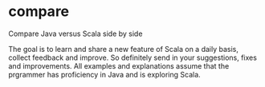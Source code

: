 # compare
Compare Java versus Scala side by side

The goal is to learn and share a new feature of Scala on a daily basis, collect feedback and improve. 
So definitely send in your suggestions, fixes and improvements.
All examples and explanations assume that the prgrammer has proficiency in Java and is exploring 
Scala.

